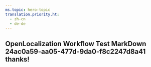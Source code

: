 ```yaml
---
ms.topic: hero-topic
translation.priority.ht: 
  - zh-cn
  - de-de
---
```

## OpenLocalization Workflow Test MarkDown 24ac0a59-aa05-477d-9da0-f8c2247d8a41 thanks!
